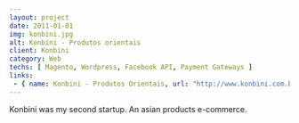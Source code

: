 ```yaml
---
layout: project
date: 2011-01-01
img: konbini.jpg
alt: Konbini - Produtos orientais
client: Konbini
category: Web
techs: [ Magento, Wordpress, Facebook API, Payment Gateways ]
links:
 - { name: Konbini - Produtos Orientais, url: "http://www.konbini.com.br" }
---
```


Konbini was my second startup. An asian products e-commerce.
